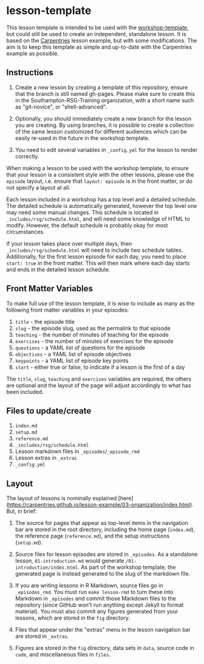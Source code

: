 # lesson-template

This lesson template is intended to be used with the
[workshop-template](https://github.com/Southampton-RSG-Training/workshop-template/),
but could still be used to create an independent, standalone lesson. It is based
on the [Carpentries](https://carpentries.github.io/lesson-example/) lesson
example, but with some modifications. The aim is to keep this template as simple
and up-to-date with the Carpentries example as possible.

## Instructions

1. Create a new lesson by creating a template of this repository, ensure that
   the branch is still named gh-pages. Please make sure to create this in the
   Southampton-RSG-Training organization, with a short name such as
   "git-novice", or "shell-advanced".

2. Optionally, you should immediately create a new branch for the lesson you
   are creating. By using branches, it is possible to create a collection of the
   same lesson customized for different audiences which can be easily re-used
   in the future in the workshop template.

3. You need to edit several variables in `_config.yml` for the lesson to render
   correctly.

When making a lesson to be used with the workshop template, to ensure that your
lesson is a consistent style with the other lessons, please use the `episode`
layout, i.e. ensure that `layout: episode` is in the front matter, or do not
specify a layout at all.

Each lesson included in a workshop has a top level and a detailed schedule. The
detailed schedule is automatically generated, however the top level one may need
some manual changes. This schedule is located in `_includes/rsg/schedule.html`,
and will need some knowledge of HTML to modify. However, the default schedule is
probably okay for most circumstances.

If your lesson takes place over multiple days, then `_includes/rsg/schedule.html`
will need to include two schedule tables. Additionally, for the first
lesson episode for each day, you need to place `start: true` in the front
matter. This will then mark where each day starts and ends in the detailed
lesson schedule.

## Front Matter Variables

To make full use of the lesson template, it is wise to include as many as the
following front matter variables in your episodes:

1. `title` - the episode title
2. `slug` - the episode slug, used as the permalink to that episode
3. `teaching` - the number of minutes of teaching for the episode
4. `exercises` - the number of minutes of exercises for the episode
5. `questions` - a YAML list of questions for the episode
6. `objectives` - a YAML list of episode objectives
7. `keypoints` - a YAML list of episode key points
8. `start` - either true or false, to indicate if a lesson is the first of a day

The `title`, `slug`, `teaching` and `exercises` variables are required, the
others are optional and the layout of the page will adjust accordingly to what
has been included.

## Files to update/create


1. `index.md`
2. `setup.md`
3. `reference.md`
4. `_includes/rsg/schedule.html`
5. Lesson markdown files in `_episodes`/`_episode_rmd`
6. Lesson extras in `_extras`
7. `_config.yml`

## Layout

The layout of lessons is nominally explained [here]
(https://carpentries.github.io/lesson-example/03-organization/index.html). But,
in brief:

1.  The source for pages that appear as top-level items in the navigation bar
    are stored in the root directory, including the home page (`index.md`),
    the reference page (`reference.md`), and the setup instructions
    (`setup.md`).

2.  Source files for lesson episodes are stored in `_episodes`. As a standalone
    lesson, `01-introduction.md` would generate `/01-introduction/index.html`.
    As part of the workshop template, the generated page is instead generated
    to the slug of the markdown file.

3.  If you are writing lessons in R Markdown, source files go in
    `_episodes_rmd`. You must run `make lesson-rmd` to turn these into Markdown
    in `_episodes` and commit those Markdown files to the repository
    (since GitHub won't run anything except Jekyll to format material).
    You must also commit any figures generated from your lessons,
    which are stored in the `fig` directory.

5.  Files that appear under the "extras" menu in the lesson navigation bar are
    stored in `_extras`.

6.  Figures are stored in the `fig` directory, data sets in `data`,
    source code in `code`, and miscellaneous files in `files`.


